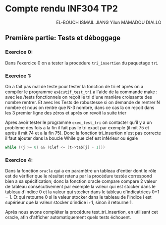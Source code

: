# Compte rendu INF304 TP2

<p align="right">EL-BOUCH ISMAIL JIANG Yilun MAMADOU DIALLO</p>

## Première partie: Tests et déboggage

### Exercice 0:

Dans l'exercice 0 on a tester la procédure `tri_insertion` du paquetage `tri`

### Exercice 1:

On a fait pas mal de teste pour tester la fonction de tri et après on a compiler le programme `exécutif_test_tri` a l'aide de la commande make : avec les /tests fonctionnels on reçoit le tri d'une manière croissante des nombre rentrer. Et avec les Tests de robustesse si on demande de rentrer N nombre et nous on rentre que N-3 nombre, dans ce cas la on reçoit dans les 3 premier ligne des zéros et après on revoit la suite trier 

Apres avoir tester le programme `exec_test_tri` on contacter qu'il y a un problème des fois a la fin il fait pas le tri exact par exemple (il mit 75 et après il mit 74 et a la fin 75). Donc la fonction tri_insertion n'est pas correcte il faut ajouter dans la boucle While que clef est inférieur ou égale 

```c
while ((j >= 0) && (Clef <= (t->tab[j] - 1))) 
```





### Exercice 4:

Dans la fonction `oracle` qui a en paramètre un tableau d'entier dont le rôle est de vérifier que le résultat retenu par la procédure testée correspond bien a sa spécification; donc la fonction oracle compare compare 2 valeur de tableau consécutivement par exemple la valeur qui est stocker dans le tableau d'indice 0 et la valeur qui stocker dans le tableau d'indicatrices 0+1 = 1. Et qui retourne 0 si la valeur stocker dans le tableau de l'indice i est supérieur que la valeur stocker d'indice i+1, sinon il retourne 1.

Après nous avons compléter la procédure test_tri_insertion, en utilisant cet oracle, afin d'afficher automatiquement quels tests échouent.

